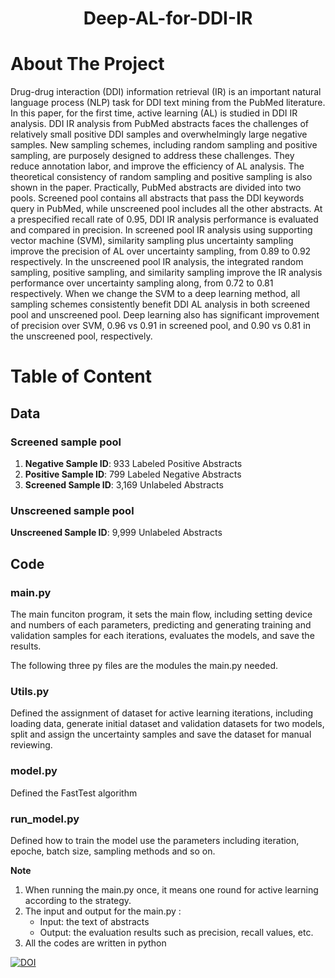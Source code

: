<h1 align="center">Deep-AL-for-DDI-IR</h1>

# About The Project
    
Drug-drug interaction (DDI) information retrieval (IR) is an important natural language process (NLP) task for  DDI text mining from the PubMed literature. In this paper, for the first time, active learning (AL) is studied in DDI IR analysis. DDI IR analysis from PubMed abstracts faces the challenges of relatively small positive DDI samples and overwhelmingly large negative samples. New sampling schemes, including random sampling and positive sampling, are purposely designed to address these challenges. They reduce annotation labor, and improve the efficiency of AL analysis. The theoretical consistency of random sampling and positive sampling is also shown in the paper. Practically, PubMed abstracts are divided into two pools. Screened pool contains all abstracts that pass the DDI keywords query in PubMed, while unscreened pool includes all the other abstracts. At a prespecified recall rate of 0.95, DDI IR analysis performance is evaluated and compared in precision. In screened pool IR analysis using supporting vector machine (SVM), similarity sampling plus uncertainty sampling improve the precision of AL over uncertainty sampling, from 0.89 to 0.92 respectively. In the unscreened pool IR analysis, the integrated random sampling, positive sampling, and similarity sampling improve the IR analysis performance over uncertainty sampling along, from 0.72 to 0.81 respectively. When we change the SVM to a deep learning method, all sampling schemes consistently benefit DDI AL analysis in both screened pool and unscreened pool. Deep learning also has significant improvement of precision over SVM, 0.96 vs 0.91 in screened pool, and 0.90 vs 0.81 in the unscreened pool, respectively.


# Table of Content
## Data

### Screened sample pool 
1. **Negative Sample ID**: 933 Labeled Positive Abstracts
2. **Positive Sample ID**: 799 Labeled Negative Abstracts
3. **Screened Sample ID**: 3,169 Unlabeled Abstracts

### Unscreened sample pool 
**Unscreened Sample ID**: 9,999 Unlabeled Abstracts


## Code


### main.py 
The main funciton program, it sets the main flow, including setting device and numbers of each parameters, predicting and generating training and validation samples for each iterations, evaluates the models, and save the results.

The following three py files are the modules the main.py needed.

### Utils.py  
Defined the assignment of dataset for active learning iterations, including loading data, generate initial dataset and validation datasets for two models, split and assign the uncertainty samples and save the dataset for manual reviewing.

### model.py 
Defined the FastTest algorithm

### run_model.py 
Defined how to train the model use the parameters including iteration, epoche, batch size, sampling methods and so on. 

**Note**

1. When running the main.py once, it means one round for active learning according to the strategy. 
2. The input and output for the main.py :
    - Input: the text of abstracts
    - Output: the evaluation results such as precision, recall values, etc. 
3. All the codes are written in python

<a href="https://zenodo.org/badge/latestdoi/428293638"><img src="https://zenodo.org/badge/428293638.svg" alt="DOI"></a>


